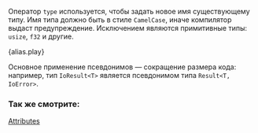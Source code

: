 Оператор `type` используется, чтобы задать новое имя существующему типу. Имя типа должно быть в стиле `CamelCase`, иначе компилятор выдаст предупреждение. Исключением являются примитивные типы: `usize`, `f32` и другие.

{alias.play}

Основное применение псевдонимов — сокращение размера кода: например, тип `IoResult<T>` является псевдонимом типа `Result<T, IoError>`.

### Так же смотрите:

[Attributes](/attribute.html)
